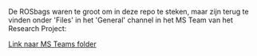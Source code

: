 De ROSbags waren te groot om in deze repo te steken, maar zijn terug te vinden onder 'Files' in het 'General' channel in het MS Team van het Research Project:

[Link naar MS Teams folder](https://teams.microsoft.com/_#/school/files/General?threadId=19%3Aab2e46f5fbec414b94f63429cdd97351%40thread.tacv2&ctx=channel&context=rosbags&rootfolder=%252Fsites%252FResearchProjectAI20-21%252FGedeelde%2520documenten%252FGeneral%252Frosbags)
